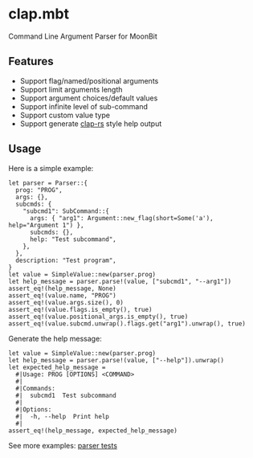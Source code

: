 # clap.mbt
Command Line Argument Parser for MoonBit

## Features
* Support flag/named/positional arguments
* Support limit arguments length
* Support argument choices/default values
* Support infinite level of sub-command
* Support custom value type
* Support generate [clap-rs](https://docs.rs/clap/latest/clap/_derive/_tutorial/index.html) style help output

## Usage
Here is a simple example:
```moonbit
let parser = Parser::{
  prog: "PROG",
  args: {},
  subcmds: {
    "subcmd1": SubCommand::{
      args: { "arg1": Argument::new_flag(short=Some('a'), help="Argument 1") },
      subcmds: {},
      help: "Test subcommand",
    },
  },
  description: "Test program",
}
let value = SimpleValue::new(parser.prog)
let help_message = parser.parse!(value, ["subcmd1", "--arg1"])
assert_eq!(help_message, None)
assert_eq!(value.name, "PROG")
assert_eq!(value.args.size(), 0)
assert_eq!(value.flags.is_empty(), true)
assert_eq!(value.positional_args.is_empty(), true)
assert_eq!(value.subcmd.unwrap().flags.get("arg1").unwrap(), true)
```

Generate the help message:
```moonbit
let value = SimpleValue::new(parser.prog)
let help_message = parser.parse!(value, ["--help"]).unwrap()
let expected_help_message =
  #|Usage: PROG [OPTIONS] <COMMAND>
  #|
  #|Commands:
  #|  subcmd1  Test subcommand
  #|
  #|Options:
  #|  -h, --help  Print help
  #|
assert_eq!(help_message, expected_help_message)
```

See more examples: [parser tests](src/parser_test.mbt)